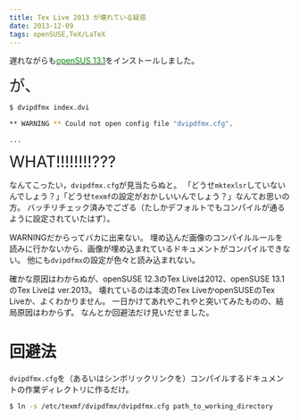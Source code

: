 ```yaml
---
title: Tex Live 2013 が壊れている疑惑
date: 2013-12-09
tags: openSUSE,TeX/LaTeX
---
```


遅れながらも[<span style="color: #008800">openSUS 13.1</span>](http://software.opensuse.org/131/ja)をインストールしました。

<span style="font-size:200%">が、</span>

```sh
$ dvipdfmx index.dvi

** WARNING ** Could not open config file "dvipdfmx.cfg".

...
```

<span style="font-size:200%">WHAT!!!!!!!!???</span>

なんてこったい，`dvipdfmx.cfg`が見当たらぬと。
「どうせ`mktexlsr`していないんでしょう？」「どうせ`texmf`の設定がおかしいいんでしょう？」なんてお思いの方。
バッチリチェック済みでござる（たしかデフォルトでもコンパイルが通るように設定されていたはず）。

WARNINGだからってバカに出来ない。
埋め込んだ画像のコンパイルルールを読みに行かないから、画像が埋め込まれているドキュメントがコンパイルできない。
他にも`dvipdfmx`の設定が色々と読み込まれない。

確かな原因はわからぬが、openSUSE 12.3のTex Liveは2012、openSUSE 13.1のTex Liveは ver.2013。
壊れているのは本流のTex LiveかopenSUSEのTex Liveか、よくわかりません。
一日かけてあれやこれやと突いてみたものの、結局原因はわからず。
なんとか回避法だけ見いだせました。

# 回避法

`dvipdfmx.cfg`を（あるいはシンボリックリンクを）コンパイルするドキュメントの作業ディレクトリに作るだけ。

```sh
$ ln -s /etc/texmf/dvipdfmx/dvipdfmx.cfg path_to_working_directory
```

